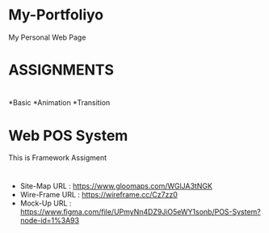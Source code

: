 # My-Portfoliyo
My Personal Web Page


# ASSIGNMENTS

#
   *Basic
   *Animation
   *Transition
#
     
     
# Web POS System
This is Framework Assigment

#
* Site-Map URL   : https://www.gloomaps.com/WGlJA3tNGK
* Wire-Frame URL : https://wireframe.cc/Cz7zz0
* Mock-Up URL    : https://www.figma.com/file/UPmyNn4DZ9JiO5eWY1sonb/POS-System?node-id=1%3A93
#
